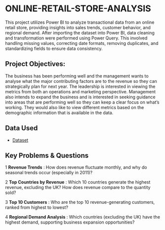 # ONLINE-RETAIL-STORE-ANALYSIS
This project utilizes Power BI to analyze transactional data from an online retail store, providing insights into sales trends, customer behavior, and regional demand.
After importing the dataset into Power BI, data cleaning and transformation were performed using Power Query. This involved handling missing values, correcting date formats, removing duplicates, and standardizing fields to ensure data consistency.

##  Project  Objectives:
The business has been performing well and the management wants to analyse what the major contributing factors are to the revenue so they can strategically plan for next year.
The leadership is interested in viewing the metrics from both an operations and marketing perspective. Management also intends to expand the business and is interested in seeking guidance into areas that are performing well so they can keep a clear focus on what’s working. They would also like to view different metrics based on the demographic information that is available in the data.

## Data Used
-	<a href="https://www.theforage.com/virtual-experience/MyXvBcppsW2FkNYCX/tata-group/data-visualisation-p5xo/creating-effective-visuals">Dataset</a>

##  Key Problems & Questions
1 **Revenue Trends** : How does revenue fluctuate monthly, and why do seasonal trends occur (especially in 2011)? 
 
2 **Top Countries by Revenue** : Which 10 countries generate the highest revenue, excluding the UK? How does revenue compare to the quantity sold? 

3 **Top 10 Customers** : Who are the top 10 revenue-generating customers, ranked from highest to lowest? 

4 **Regional Demand Analysis** : Which countries (excluding the UK) have the highest demand, supporting business expansion opportunities? 
